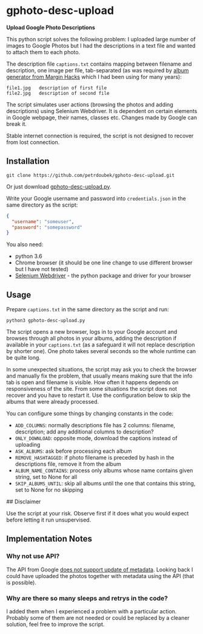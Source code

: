 # gphoto-desc-upload

**Upload Google Photo Descriptions**

This python script solves the following problem: I uploaded large number of images to Google Photos but I had the descriptions in a text file and wanted to attach them to each photo.

The description file `captions.txt` contains mapping between filename and description, one image per file, tab-separated (as was required by [album generator from Margin Hacks](http://marginalhacks.com/Hacks/album/) which I had been using for many years):

```
file1.jpg   description of first file
file2.jpg   description of second file
```

The script simulates user actions (browsing the photos and adding descriptions) using Selenium Webdriver. It is dependent on certain elements in Google webpage, their names, classes etc. Changes made by Google can break it.

Stable internet connection is required, the script is not designed to recover from lost connection.

## Installation

```
git clone https://github.com/petrdoubek/gphoto-desc-upload.git
```

Or just download [gphoto-desc-upload.py](https://raw.githubusercontent.com/petrdoubek/gphoto-desc-upload/master/gphoto-desc-upload.py). 

Write your Google username and password into `credentials.json` in the same directory as the script:

```json
{
  "username": "someuser",
  "password": "somepassword"
}
```

You also need:

- python 3.6
- Chrome browser (it should be one line change to use different browser but I have not tested)
- [Selenium Webdriver](https://seleniumhq.github.io/selenium/docs/api/py/index.html) - the python package and driver for your browser

## Usage

Prepare `captions.txt` in the same directory as the script and run:

```
python3 gphoto-desc-upload.py
```

The script opens a new browser, logs in to your Google account and browses through all photos in your albums, adding the description if available in your `captions.txt` (as a safeguard it will not replace description by shorter one). One photo takes several seconds so the whole runtime can be quite long.

In some unexpected situations, the script may ask you to check the browser and manually fix the problem, that usually means making sure that the info tab is open and filename is visible. How often it happens depends on responsiveness of the site. From some situations the script does not recover and you have to restart it. Use the configuration below to skip the albums that were already processed.

You can configure some things by changing constants in the code:

- `ADD_COLUMNS`: normally descriptions file has 2 columns: filename, description; add any additional columns to description?
- `ONLY_DOWNLOAD`: opposite mode, download the captions instead of uploading
- `ASK_ALBUMS`: ask before processing each album
- `REMOVE_HASHTAGGED`: if photo filename is preceded by hash in the descriptions file, remove it from the album
- `ALBUM_NAME_CONTAINS`: process only albums whose name contains given string, set to None for all
- `SKIP_ALBUMS_UNTIL`: skip all albums until the one that contains this string, set to None for no skipping

## Disclaimer

Use the script at your risk. Observe first if it does what you would expect before letting it run unsupervised.

## Implementation Notes

### Why not use API?

The API from Google [does not support update of metadata](https://developers.google.com/picasa-web/docs/3.0/releasenotes). Looking back I could have uploaded the photos together with metadata using the API (that is possible).

### Why are there so many sleeps and retrys in the code?

I added them when I experienced a problem with a particular action. Probably some of them are not needed or could be replaced by a cleaner solution, feel free to improve the script.

